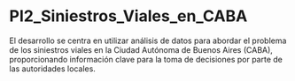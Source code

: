 # PI2_Siniestros_Viales_en_CABA
El desarrollo se centra en utilizar análisis de datos para abordar el problema de los siniestros viales en  la Ciudad Autónoma de Buenos Aires (CABA), proporcionando información clave para la toma de decisiones por parte de las autoridades locales.
